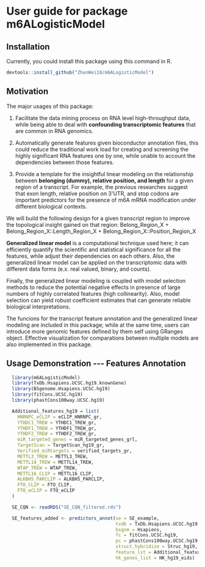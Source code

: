 User guide for package m6ALogisticModel
================

Installation
------------

Currently, you could install this package using this command in R.

``` r
devtools::install_github("ZhenWei10/m6ALogisticModel")
```

Motivation
----------

The major usages of this package:

1. Facilitate the data mining process on RNA level high-throughput data, while being able to deal with **confounding transcriptomic features** that are common in RNA genomics.

2. Automatically generate features given bioconductor annotation files, this could reduce the traditional work load for creating and screening the highly significant RNA features one by one, while unable to account the dependencies between those features.

3.  Provide a template for the insightful linear modeling on the relationship between **belonging (dummy), relative position, and length** for a given region of a transcript. For example, the previous researches suggest that exon length, relative position on 3'UTR, and stop codons are important predictors for the presence of m6A mRNA modification under different biological contexts.

We will build the following design for a given transcript region to improve the topological insight gained on that region:
Belong_Region_X + Belong_Region_X::Length_Region_X + Belong_Region_X::Position_Region_X


**Generalized linear model** is a computational technique used here; it can efficiently quantify the scientific and statistical significance for all the features, while adjust their dependencies on each others. Also, the generalized linear model can be applied on the transcriptomic data with different data forms (e.x. real valued, binary, and counts). 

Finally, the generalized linear modeling is coupled with model selection methods to reduce the potential negative effects in presence of large numbers of highly correlated features (high collinearity). Also, model selection can yield robust coefficient estimates that can generate reliable biological interpretations.

The funcions for the transcript feature annotation and the generalized linear modeling are included in this package; while at the same time, users can introduce more genomic features defined by them self using GRanges object. Effective visualization for comparations between multiple models are also implemented in this package.


Usage Demonstration --- Features Annotation
-------------------------------

``` r
  library(m6ALogisticModel)
  library(TxDb.Hsapiens.UCSC.hg19.knownGene)
  library(BSgenome.Hsapiens.UCSC.hg19)
  library(fitCons.UCSC.hg19)
  library(phastCons100way.UCSC.hg19)

  Additional_features_hg19 = list(
    HNRNPC_eCLIP = eCLIP_HNRNPC_gr,
    YTHDC1_TREW = YTHDC1_TREW_gr,
    YTHDF1_TREW = YTHDF1_TREW_gr,
    YTHDF2_TREW = YTHDF2_TREW_gr,
    miR_targeted_genes = miR_targeted_genes_grl,
    TargetScan = TargetScan_hg19_gr,
    Verified_miRtargets = verified_targets_gr,
    METTL3_TREW = METTL3_TREW,
    METTL14_TREW = METTL14_TREW,
    WTAP_TREW = WTAP_TREW,
    METTL16_CLIP = METTL16_CLIP,
    ALKBH5_PARCLIP = ALKBH5_PARCLIP,
    FTO_CLIP = FTO_CLIP,
    FTO_eCLIP = FTO_eCLIP
  )

  SE_CQN <- readRDS("SE_CQN_filtered.rds")

  SE_features_added <- predictors_annot(se = SE_example,
                                        txdb = TxDb.Hsapiens.UCSC.hg19.knownGene,
                                        bsgnm = Hsapiens,
                                        fc = fitCons.UCSC.hg19,
                                        pc = phastCons100way.UCSC.hg19,
                                        struct_hybridize = Struc_hg19,
                                        feature_lst = Additional_features_hg19,
                                        hk_genes_list = HK_hg19_eids)
```

